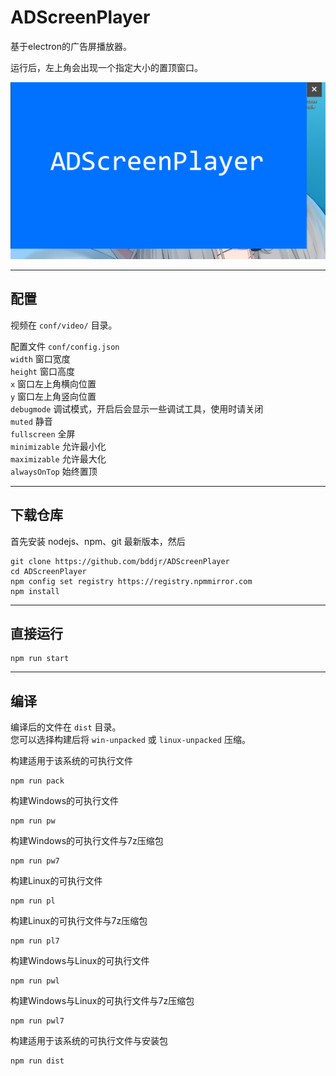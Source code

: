 # ADScreenPlayer

基于electron的广告屏播放器。

运行后，左上角会出现一个指定大小的置顶窗口。

![img](README/image.png)

***
## 配置

视频在 `conf/video/` 目录。

配置文件 `conf/config.json`  
`width` 窗口宽度  
`height` 窗口高度  
`x` 窗口左上角横向位置  
`y` 窗口左上角竖向位置  
`debugmode` 调试模式，开启后会显示一些调试工具，使用时请关闭  
`muted` 静音  
`fullscreen` 全屏  
`minimizable` 允许最小化  
`maximizable` 允许最大化  
`alwaysOnTop` 始终置顶  

***
## 下载仓库

首先安装 nodejs、npm、git 最新版本，然后
```
git clone https://github.com/bddjr/ADScreenPlayer
cd ADScreenPlayer
npm config set registry https://registry.npmmirror.com
npm install
```

***
## 直接运行
```
npm run start
```

***
## 编译
编译后的文件在 `dist` 目录。  
您可以选择构建后将 `win-unpacked` 或 `linux-unpacked` 压缩。  

构建适用于该系统的可执行文件  
```
npm run pack
```

构建Windows的可执行文件
```
npm run pw
```

构建Windows的可执行文件与7z压缩包
```
npm run pw7
```

构建Linux的可执行文件
```
npm run pl
```

构建Linux的可执行文件与7z压缩包
```
npm run pl7
```

构建Windows与Linux的可执行文件
```
npm run pwl
```

构建Windows与Linux的可执行文件与7z压缩包
```
npm run pwl7
```

构建适用于该系统的可执行文件与安装包
```
npm run dist
```

